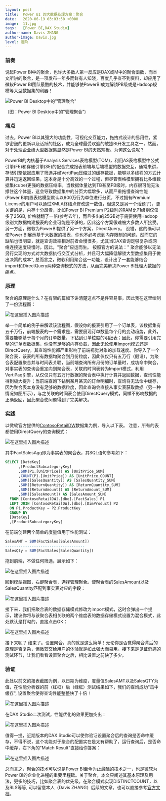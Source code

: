 ```yaml
---
layout: post
title:  Power BI 的大数据处理方案：聚合
date:   2020-06-19 03:03:50 +0000
image:  11.jpg
tags:   [Power BI,DAX Studio]
author-name: Davis ZHANG
author-image: Davis.jpg
level: 进阶
---
```


### 前奏

说起Power BI中的聚合，也许大多数人第一反应是DAX或M中的聚合函数，而本文所讲的聚合，是一项发布一年多而鲜有人知晓，百度几乎查不到资料，却应用了微软Power BI团队最酷的技术，并能够使PowerBI成为解锁PB级或是Hadoop规模等大型数据集的利器！



![Power BI Desktop中的"管理聚合"](https://img-blog.csdnimg.cn/20200619001943737.png?x-oss-process=image/watermark,type_ZmFuZ3poZW5naGVpdGk,shadow_10,text_RC1CSSB8IERhdmlzIG9uIEJJ,size_16,color_FFFFFF,t_70)

（图：Power BI Desktop中的"管理聚合")

### 痛点

过去，Power BI以其强大的功能性，可视化交互能力，拖拽式设计的易用性，紧锣密鼓的更新以及活跃的社区，成为全球最受欢迎的敏捷BI开发工具之一，然而，对于处理企业级大型数据集显然是Power BI的天然短板。为何这么说呢？

PowerBI的内核基于Analysis Services表格模型(TOM)，利用AS表格模型中公式引擎(FE)和存储引擎(SE)的配合完成报表前端与后端模型的数据交互，通常来讲，存储引擎依据应用了筛选并经VertiPaq压缩过的缓存数据，能够以多线程的方式计算并迅速返回结果，这本身是十分高效的一个过程，但尽管表格模型拥有比多维数据集(cube)更强的数据压缩率，当数据体量达到TB甚至PB级时，内存很可能无法撑住这个体量，这会导致数据集中的分页大幅增多，从而严重拖慢查询性能(Power BI内置表格模型默认以800万行为单位进行分页，不过拥有Premium License的用户可以通过XMLA终结点修改这一数值，但这又是另一个话题了)，更关键的是，内存十分昂贵，比如Power BI Premium P2级别的RAM比P1级别仅仅多了25GB, 价格就翻了一倍(参考去年)，而且多出的25GB对于需要使用Hadoop级别大数据构建报表的企业可能是不够的，因此这个方案很难被大多数人所接受。另一方面，微软为PowerBI提供了另一个方案，DirectQuery。 没错，这的确可以使Power BI展示基于大数据的报表，你也不必考虑到内存限制的问题，然而它的缺陷也很明显，就是查询效率相对前者会慢很多，尤其当DAX查询足够复杂或网络连接速度较慢时。因此，"聚合"应运而生。 按照官方的说法：" 聚合能够以无法另行实现的方式对大数据执行交互式分析，并且可大幅降低解锁大型数据集用于做出决策的成本", 总而言之，微软利用聚合这一功能，设计出了一套能够结合import和DirectQuery两种查询模式的方法，从而完美解决Power BI处理大数据的痛点。

### 原理

聚合的原理是什么？在有限的篇幅下讲清楚这点不是件容易事，因此我在这里绘制了一份流程图：

![在这里插入图片描述](https://img-blog.csdnimg.cn/20200619163914569.png?x-oss-process=image/watermark,type_ZmFuZ3poZW5naGVpdGk,shadow_10,text_RC1CSSB8IERhdmlzIG9uIEJJ,size_16,color_FFFFFF,t_70)

举一个简单的例子来解读该流程图，假设你的报表引用了一个订单表，该数据集有五千万行，前端报表的一个需求是，需要展现订单数量每个月的变动趋势，此外，需要能够基于每个月的订单数量，下钻到订单粒度的明细表；因此，你需要引用完整的订单表数据集，你没有足够的内存负载，因此无论使用Import模式还是DirectQuery，其查询性能都严重影响了前端视觉对象的加载速度。你导入了一个聚合表，该表的所有数据均聚合到月份粒度，因此仅仅只有五万行（假设），为聚合表配置聚合并与时间表关联，当前端查询所有月份的订单量时，成功命中聚合，对事实表的查询会重定向到聚合表，关联的时间表转为Import模式，利用VertiPaq引擎，从仅仅只有五万行数据的聚合表中执行计算并返回数据，查询性能得到极大提升；当前端查询下钻到某月某天的订单明细时，查询将无法命中缓存，因为聚合表本身没有足够的数据粒度，因此查询会直接从事实表获取数据（另一种情况如图所示），与之关联的时间表会使用DirectQuery模式，同样不影响数据的正确返回，因此聚合使问题得到了完美解决。

### 实践

以微软官方提供的[ContosoRetailDW](https://www.microsoft.com/en-us/download/details.aspx?id=18279)数据集为例，导入以下表。 注意，所有的表都使用DirectQuery的查询模式：

![在这里插入图片描述](https://img-blog.csdnimg.cn/20200619003127469.png?x-oss-process=image/watermark,type_ZmFuZ3poZW5naGVpdGk,shadow_10,text_RC1CSSB8IERhdmlzIG9uIEJJ,size_16,color_FFFFFF,t_70)

其中FactSalesAgg即为事实表的聚合表，其SQL语句参考如下：

```SQL
SELECT [DateKey]
      ,[ProductSubcategoryKey]
      ,SUM(P1.[UnitPrice]) AS [UnitPrice_SUM]
      ,COUNT(P1.[UnitPrice]) AS [UnitPrice_COUNT]
      ,SUM([SalesQuantity]) AS [SalesQuantity_SUM]
      ,SUM([ReturnQuantity]) AS [ReturnQuantity_SUM]
      ,SUM([ReturnAmount]) AS [ReturnAmount_SUM]
      ,SUM([SalesAmount]) AS [SalesAmount_SUM]
  FROM [ContosoRetailDW].[dbo].[FactSales] P1
  LEFT JOIN [ContosoRetailDW].[dbo].[DimProduct] P2
  ON P1.ProductKey = P2.ProductKey
  GROUP BY 
  [DateKey]
  ,[ProductSubcategoryKey]
```

在前端创建两个简单的度量值用于性能测试：

```SQL
SalesAMT = SUM(FactSales[SalesAmount])
------------------------------------
SalesQty = SUM(FactSales[SalesQuantity])
```

拖到前端，不做任何筛选，展示如下：

![在这里插入图片描述](https://img-blog.csdnimg.cn/2020061900502027.png?x-oss-process=image/watermark,type_ZmFuZ3poZW5naGVpdGk,shadow_10,text_RC1CSSB8IERhdmlzIG9uIEJJ,size_16,color_FFFFFF,t_70)


回到模型视图，右键聚合表，选择管理聚合。使聚合表的SalesAmount以及SalesQuantity匹配到事实表对应的字段：

![在这里插入图片描述](https://img-blog.csdnimg.cn/20200619003332525.png?x-oss-process=image/watermark,type_ZmFuZ3poZW5naGVpdGk,shadow_10,text_RC1CSSB8IERhdmlzIG9uIEJJ,size_16,color_FFFFFF,t_70)

接下来，我们把聚合表的数据存储模式修改为import模式，这时会弹出一个提示，建议你将与该聚合表相关联的两个维度表的数据存储模式设置为混合模式，此处默认是打勾的，直接点击OK：

![在这里插入图片描述](https://img-blog.csdnimg.cn/20200619003938911.png?x-oss-process=image/watermark,type_ZmFuZ3poZW5naGVpdGk,shadow_10,text_RC1CSSB8IERhdmlzIG9uIEJJ,size_16,color_FFFFFF,t_70)

接下来呢？ 结束了。设置聚合，真的就是这么简单！无论你是否觉得聚合背后的原理是否复杂，但微软交给用户的体验就是如此强大而易用。接下来是见证奇迹的测试环节，让我们看看设置聚合之后，相比设置之前快了多少。

### 验证

此处以前文的报表截图为例，以日期为维度，度量值SalesAMT以及SalesQTY为值，在性能分析器的前（红框）后（绿框）测试结果如下，我们的查询成功"击中缓存", 设置聚合使得查询性能整整快了十倍！

![在这里插入图片描述](https://img-blog.csdnimg.cn/2020061900490574.png?x-oss-process=image/watermark,type_ZmFuZ3poZW5naGVpdGk,shadow_10,text_RC1CSSB8IERhdmlzIG9uIEJJ,size_16,color_FFFFFF,t_70)

在DAX Studio二次测试，性能优化的效果更加突出：

![在这里插入图片描述](https://img-blog.csdnimg.cn/20200619005806706.png)

值得一提，近期版本的DAX Studio可以使你验证设置聚合后的查询是否命中缓存，不得不说，这个功能对于聚合的配置实在是太有帮助了，运行查询后，是否命中缓存，右下角的"Match Result"直接给你答案：

![在这里插入图片描述](https://img-blog.csdnimg.cn/20200619010140851.png?x-oss-process=image/watermark,type_ZmFuZ3poZW5naGVpdGk,shadow_10,text_RC1CSSB8IERhdmlzIG9uIEJJ,size_16,color_FFFFFF,t_70)

总而言之，聚合的技术可以说是Power BI至今为止最酷的技术之一，也是微软为Power BI的企业化进程的重要里程碑。关于聚合，本文只阐述其基本原理及用法，更多的技巧，比如聚合表的优先级，在聚合模式实现DISTINCTCOUNT，以及RLS等等, 可以留意本人（Davis ZHANG）后续的文章，也可以直接参考[官方文档](https://docs.microsoft.com/en-us/power-bi/transform-model/desktop-aggregations)。